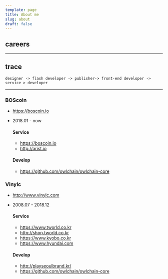 ```yaml
---
template: page
title: About me
slug: about
draft: false
---
```

## careers
---
## trace

`designer -> flash developer -> publisher-> front-end developer -> service > developer`

---
### BOScoin
- <https://boscoin.io>
- 2018.01 - now
  #### Service
  - <https://boscoin.io>
  - <http://arist.io>

  #### Develop
  - <https://github.com/owlchain/owlchain-core>

### Vinylc
- <http://www.vinylc.com>
- 2008.07 - 2018.12
  
  #### Service 
  - <https://www.tworld.co.kr>
  - <http://shop.tworld.co.kr>
  - <https://www.kyobo.co.kr>
  - <https://www.hyundai.com>
 
  #### Develop
  - <http://playseoulbrand.kr/>
  - <https://github.com/owlchain/owlchain-core>
